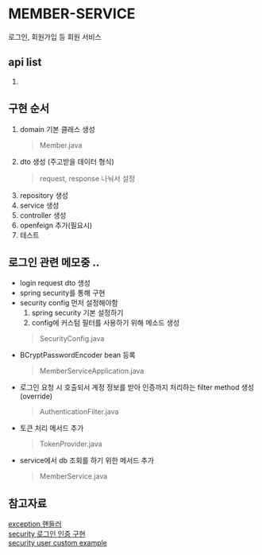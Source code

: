 # MEMBER-SERVICE
로그인, 회원가입 등 회원 서비스

## api list
1. 


## 구현 순서
1. domain 기본 클래스 생성
    > Member.java
2. dto 생성 (주고받을 데이터 형식)
    > request, response 나눠서 설정
3. repository 생성
4. service 생성
5. controller 생성
6. openfeign 추가(필요시)
7. 테스트

## 로그인 관련 메모중 ..
- login request dto 생성
- spring security를 통해 구현
- security config 먼저 설정해야함
    1. spring security 기본 설정하기 
    2. config에 커스텀 필터를 사용하기 위해 메소드 생성
    > SecurityConfig.java
- BCryptPasswordEncoder bean 등록
    > MemberServiceApplication.java
- 로그인 요청 시 호출되서 계정 정보를 받아 인증까지 처리하는 filter method 생성(override)
    > AuthenticationFilter.java
- 토큰 처리 메서드 추가
    > TokenProvider.java
- service에서 db 조회를 하기 위한 메서드 추가
    > MemberService.java

## 참고자료
[exception 핸들러](https://jyami.tistory.com/55)<br/>
[security 로그인 인증 구현](https://velog.io/@bum12ark/MSA-JWT-%EC%9D%B8%EC%A6%9D-%EC%84%9C%EB%B2%84-%EA%B5%AC%EC%B6%95%ED%95%98%EA%B8%B0-1.-%EB%A1%9C%EA%B7%B8%EC%9D%B8)<br/>
[security user custom example](https://derekpark.tistory.com/42)